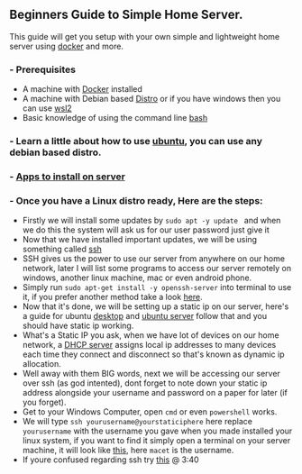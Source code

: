 ## Beginners Guide to Simple Home Server.
This guide will get you setup with your own simple and lightweight home server using [docker](https://youtu.be/_dfLOzuIg2o) and more.

### - Prerequisites
+ A machine with [Docker](https://www.docker.com/products/docker-desktop/) installed
+ A machine with Debian based [Distro](https://ubuntu.com/download/desktop) or if you have windows then you can use [wsl2](https://youtu.be/_fntjriRe48)
+ Basic knowledge of using the command line [bash](https://www.hostinger.com/tutorials/bash-scripting-tutorial)

### - Learn a little about how to use [ubuntu](https://youtu.be/BMGixkvJ-6w), you can use any debian based distro.

### - [Apps to install on server](www.example.com)

### - Once you have a Linux distro ready, Here are the steps:
+ Firstly we will install some updates by `sudo apt -y update ` and when we do this the system will ask us for our user password just give it
+ Now that we have installed important updates, we will be using something called [ssh](https://youtu.be/v45p_kJV9i4)
+ SSH gives us the power to use our server from anywhere on our home network, later I will list some programs to access our server remotely on windows, another linux machine, mac or even android phone.
+ Simply run `sudo apt-get install -y openssh-server` into terminal to use it, if you prefer another method take a look [here](https://youtu.be/Wlmne44M6fQ).
+ Now that it's done, we will be setting up a static ip on our server, here's a guide for ubuntu [desktop](https://youtu.be/goCzjWseVNU) and [ubuntu server](https://youtu.be/HCHuySHVPK4) follow that and you should have static ip working.
+ What's a Static IP you ask, when we have lot of devices on our home network, a [DHCP server](https://youtu.be/S43CFcpOZSI) assigns local ip addresses to many devices each time they connect and disconnect so that's known as dynamic ip allocation.
+ Well away with them BIG words, next we will be accessing our server over ssh (as god intented), dont forget to note down your static ip address alongside your username and password on a paper for later (if you forget).
+ Get to your Windows Computer, open `cmd` or even `powershell` works.
+ We will type `ssh yourusername@yourstaticiphere` here replace `yourusername` with the username you gave when you made installed your linux system, if you want to find it simply open a terminal on your server machine, it will look like [this](https://i.stack.imgur.com/IxOje.png), here `macet` is the username.
+ If youre confused regarding ssh try [this](https://youtu.be/JbMgOKlj5fE) @ 3:40

